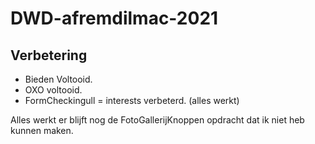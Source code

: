 # DWD-afremdilmac-2021
## Verbetering

* Bieden Voltooid.
* OXO voltooid.
* FormCheckingull = interests verbeterd. (alles werkt)

Alles werkt er blijft nog de FotoGallerijKnoppen opdracht dat ik niet heb kunnen maken.
